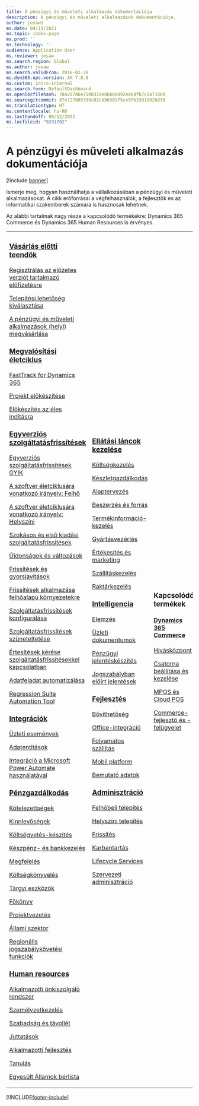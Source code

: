 ```yaml
---
title: A pénzügyi és műveleti alkalmazás dokumentációja
description: A pénzügyi és műveleti alkalmazások dokumentációja.
author: josaw1
ms.date: 04/13/2021
ms.topic: index-page
ms.prod: ''
ms.technology: ''
audience: Application User
ms.reviewer: josaw
ms.search.region: Global
ms.author: josaw
ms.search.validFrom: 2016-02-28
ms.dyn365.ops.version: AX 7.0.0
ms.custom: intro-internal
ms.search.form: DefaultDashboard
ms.openlocfilehash: 784207d6e7500319e06b8d092e464fb7c5a7180d
ms.sourcegitcommit: 87e727005399c82cbb6509f5ce9fb33d18928d30
ms.translationtype: HT
ms.contentlocale: hu-HU
ms.lasthandoff: 08/12/2022
ms.locfileid: "9291702"
---
```

# <a name="finance-and-operations-application-documentation"></a>A pénzügyi és műveleti alkalmazás dokumentációja

[!include [banner](includes/banner.md)]

Ismerje meg, hogyan használhatja a vállalkozásában a pénzügyi és műveleti alkalmazásokat. A cikk erőforrásai a végfelhasználók, a fejlesztők és az informatikai szakemberek számára is hasznosak lehetnek. 

Az alábbi tartalmak nagy része a kapcsolódó termékekre: Dynamics 365 Commerce és Dynamics 365 Human Resources is érvényes. 

<table>
<colgroup>
<col width="33%" />
<col width="33%" />
<col width="33%" />
</colgroup>
<tbody>
<tr class="odd">
<td>
<h3><a href="get-started/before-you-buy.md">Vásárlás előtti teendők</a></h3>
<p><a href="../dev-itpro/dev-tools/sign-up-preview-subscription.md">Regisztrálás az előzetes verziót tartalmazó előfizetésre</a></p>
 <p><a href="../dev-itpro/deployment/choose-deployment-type.md">Telepítési lehetőség kiválasztása</a></p>
 <p><a href="get-started/purchase-on-premises.md">A pénzügyi és műveleti alkalmazások (helyi) megvásárlása</a></p>

<h3><a href="imp-lifecycle/implementation-lifecycle.md">Megvalósítási életciklus</a></h3>
<p><a href="/dynamics365/fasttrack/">FastTrack for Dynamics 365</a></p>
<p><a href="imp-lifecycle/onboard.md">Projekt előkészítése</a></p>
<p><a href="imp-lifecycle/prepare-go-live.md">Előkészítés az éles indításra</a></p>

<h3><a href="../dev-itpro/lifecycle-services/oneversion-overview.md">Egyverziós szolgáltatásfrissítések</a></h3>
<p><a href="get-started/one-version.md">Egyverziós szolgáltatásfrissítések GYIK</a></p>
<p><a href="../dev-itpro/migration-upgrade/versions-update-policy.md">A szoftver életciklusára vonatkozó irányelv: Felhő</a></p>
<p><a href="../dev-itpro/migration-upgrade/on-prem-version-update-policy.md">A szoftver életciklusára vonatkozó irányelv: Helyszíni</a></p>
<p><a href="get-started/public-preview-releases.md">Szokásos és első kiadási szolgáltatásfrissítések</a></p>
<p><a href="get-started/whats-new-changed.md">Újdonságok és változások</a></p>
<p><a href="../dev-itpro/migration-upgrade/upgrade-home-page.md">Frissítések és gyorsjavítások</a></p>
<p><a href="../dev-itpro/deployment/apply-deployable-package-system.md">Frissítések alkalmazása felhőalapú környezetekre</a></p>
<p><a href="../dev-itpro/lifecycle-services/configure-service-updates.md">Szolgáltatásfrissítések konfigurálása</a></p>
<p><a href="../dev-itpro/lifecycle-services/pause-service-updates.md">Szolgáltatásfrissítések szüneteltetése</a></p>
<p><a href="../dev-itpro/lifecycle-services/notifications-service-updates.md">Értesítések kérése szolgáltatásfrissítésekkel kapcsolatban</a></p>
<p><a href="../dev-itpro/data-entities/data-task-automation.md">Adatfeladat automatizálása</a></p>
<p><a href="../dev-itpro/lifecycle-services/using-task-guides-and-bpm-to-create-user-acceptance-tests.md">Regression Suite Automation Tool</a></p>

<h3><a href="../dev-itpro/data-entities/integration-overview.md">Integrációk</a></h3>
<p><a href="../dev-itpro/business-events/home-page.md">Üzleti események</a></p>
<p><a href="../dev-itpro/data-entities/data-entities.md">Adatentitások</a></p>
<p><a href="../dev-itpro/data-entities/fin-ops-connector.md">Integráció a Microsoft Power Automate használatával</a></p>

<h3><a href="../../finance/index.md">Pénzgazdálkodás</a></h3>
<p><a href="../../finance/accounts-payable/accounts-payable.md">Kötelezettségek</a></p>
<p><a href="../../finance/accounts-receivable/accounts-receivable.md">Kinnlevőségek</a></p>
<p><a href="../../finance/budgeting/budgeting-overview.md">Költségvetés-készítés</a></p>
<p><a href="../../finance/cash-bank-management/cash-bank-management.md">Készpénz- és bankkezelés</a></p>
<p><a href="../../finance/general-ledger/audit-policy-rules.md">Megfelelés</a></p>
<p><a href="../../finance/cost-accounting/cost-accounting-home-page.md">Költségkönyvelés</a></p>
<p><a href="../../finance/fixed-assets/fixed-assets.md">Tárgyi eszközök</a></p>
<p><a href="../../finance/general-ledger/general-ledger.md">Főkönyv</a></p>
<p><a href="/dynamics365/project-operations/prod-pma/overview-project-management-accounting">Projektvezetés</a></p>
<p><a href="../../finance/public-sector/public-sector-functionality.md">Állami szektor</a></p>
<p><a href="../dev-itpro/lcs-solutions/country-region.md">Regionális jogszabálykövetési funkciók</a></p>

<h3><a href="hr/hr-landing-page.md">Human resources</a></h3>
<p><a href="../../human-resources/hr-employee-manager-self-service-overview.md">Alkalmazotti önkiszolgáló rendszer</a></p>
<p><a href="../../human-resources/hr-personnel-departments-jobs-positions.md">Személyzetkezelés</a></p>
<p><a href="../../human-resources/hr-leave-and-absence-overview.md">Szabadság és távollét</a></p>
<p><a href="../../human-resources/hr-benefits-manage-program.md">Juttatások</a></p>
<p><a href="../../human-resources/hr-develop-performance-management-overview.md">Alkalmazotti fejlesztés</a></p>
<p><a href="../../human-resources/hr-learning-courses.md">Tanulás</a></p>
 <p><a href="hr/localizations/noam-usa-payroll.md">Egyesült Államok bérlista</a></p>

</td>
<td>
<h3><a href="../../supply-chain/index.md">Ellátási láncok kezelése</a></h3>
<p><a href="../../supply-chain/cost-management/costing-sheets.md">Költségkezelés</a></p>
<p><a href="../../supply-chain/inventory/inventory-home-page.md">Készletgazdálkodás</a></p>
<p><a href="../../supply-chain/master-planning/master-plans.md">Alaptervezés</a></p>
<p><a href="../../supply-chain/procurement/procurement-sourcing-overview.md">Beszerzés és forrás</a></p>
<p><a href="../../supply-chain/pim/product-information.md">Termékinformáció-kezelés</a></p>
<p><a href="../../supply-chain/production-control/production-process-overview.md">Gyártásvezérlés</a></p>
<p><a href="../../supply-chain/sales-marketing/overview-sales-marketing.md">Értékesítés és marketing</a></p>
<p><a href="../../supply-chain/transportation/transportation-management-overview.md">Szállításkezelés</a></p>
<p><a href="../../supply-chain/warehousing/warehouse-configuration.md">Raktárkezelés</a></p>


<h3><a href="../dev-itpro/analytics/bi-reporting-home-page.md">Intelligencia</a></h3>
<p><a href="../dev-itpro/analytics/analytics.md">Elemzés</a></p>
 <p><a href="../dev-itpro/analytics/document-reporting-services.md">Üzleti dokumentumok</a></p>
<p><a href="../dev-itpro/analytics/financial-reporting-intro.md">Pénzügyi jelentéskészítés</a></p>
<p><a href="../dev-itpro/analytics/general-electronic-reporting.md">Jogszabályban előírt jelentések</a></p>



<h3><a href="../dev-itpro/dev-tools/developer-home-page.md">Fejlesztés</h3>
<p><a href="../dev-itpro/extensibility/extensibility-home-page.md">Bővíthetőség</a></p>
<p><a href="../dev-itpro/office-integration/office-integration.md">Office-integráció</a></p>
<p><a href="../dev-itpro/dev-tools/continuous-delivery-home-page.md">Folyamatos szállítás</a></p>
<p><a href="../dev-itpro/mobile-apps/platform/mobile-platform-home-page.md">Mobil platform</a></p>
<p><a href="get-started/demo-data.md">Bemutató adatok</a></p>

<h3><a href="../dev-itpro/sysadmin/system-administration-home-page.md">Adminisztráció</h3>
<p><a href="../dev-itpro/deployment/cloud-deployment-overview.md">Felhőbeli telepítés</a></p>
<p><a href="../dev-itpro/deployment/on-premises-deployment-landing-page.md">Helyszíni telepítés</a></p>
<p><a href="../dev-itpro/migration-upgrade/upgrade-home-page.md">Frissítés</a></p>
<p><a href="../dev-itpro/dev-tools/continuous-delivery-home-page.md#servicing">Karbantartás</a></p>
<p><a href="../dev-itpro/lifecycle-services/lcs.md">Lifecycle Services</a></p>
<p><a href="organization-administration/organization-administration-home-page.md">Szervezeti adminisztráció</a></p>
</td>
<td>
<h3>Kapcsolódó termékek</h3>
<h4><a href="/dynamics365/commerce/">Dynamics 365 Commerce</a></h4>
<p><a href="../../commerce/call-center-functionality.md">Hívásközpont</p>
<p><a href="../../commerce/define-maintain-retail-channels.md">Csatorna beállítása és kezelése</p>
<p><a href="../../commerce/retail-peripherals-overview.md">MPOS és Cloud POS</p>
<p><a href="../../commerce/dev-itpro/dev-retail-home-page.md">Commerce-fejlesztő és -felügyelet</p>


</td>
</tr>

</tbody>
</table>


[!INCLUDE[footer-include](../../includes/footer-banner.md)]

